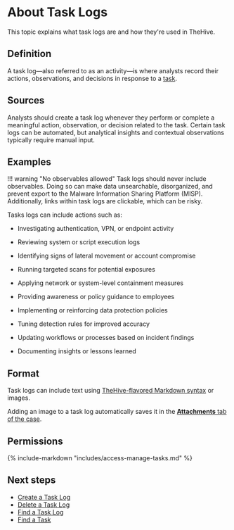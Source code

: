 # About Task Logs

This topic explains what task logs are and how they're used in TheHive.

## Definition

A task log—also referred to as an activity—is where analysts record their actions, observations, and decisions in response to a [task](about-tasks.md).

## Sources

Analysts should create a task log whenever they perform or complete a meaningful action, observation, or decision related to the task. Certain task logs can be automated, but analytical insights and contextual observations typically require manual input.

## Examples

!!! warning "No observables allowed"
    Task logs should never include observables. Doing so can make data unsearchable, disorganized, and prevent export to the Malware Information Sharing Platform (MISP). Additionally, links within task logs are clickable, which can be risky.

Tasks logs can include actions such as:

* Investigating authentication, VPN, or endpoint activity
* Reviewing system or script execution logs
* Identifying signs of lateral movement or account compromise
* Running targeted scans for potential exposures

* Applying network or system-level containment measures

* Providing awareness or policy guidance to employees
* Implementing or reinforcing data protection policies

* Tuning detection rules for improved accuracy
* Updating workflows or processes based on incident findings

* Documenting insights or lessons learned

## Format

Task logs can include text using [TheHive-flavored Markdown syntax](../../thehive-flavored-markdown.md) or images.

Adding an image to a task log automatically saves it in the [**Attachments** tab of the case](../cases/attachments/about-attachments.md#cases).

## Permissions

{% include-markdown "includes/access-manage-tasks.md" %}

<h2>Next steps</h2>

* [Create a Task Log](create-a-task-log.md)
* [Delete a Task Log](delete-a-task-log.md)
* [Find a Task Log](../tasks/search-for-tasks/find-a-task-log.md)
* [Find a Task](../tasks/search-for-tasks/find-a-task.md)
